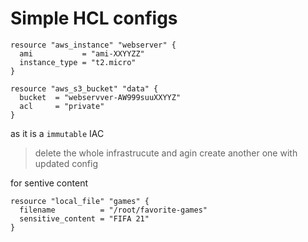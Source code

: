 # Simple HCL configs

```hcl
resource "aws_instance" "webserver" {
  ami           = "ami-XXYYZZ"
  instance_type = "t2.micro"
}
```

```HCL
resource "aws_s3_bucket" "data" {
  bucket  = "webservver-AW999suuXXYYZ"
  acl     = "private"
}
```

as it is a `immutable` IAC
> delete the whole infrastrucute and agin create another one with updated config


for sentive content

```hcl
resource "local_file" "games" {
  filename          = "/root/favorite-games"
  sensitive_content = "FIFA 21"
}

```

